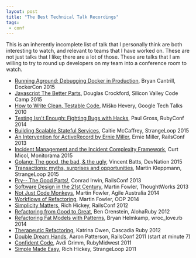 ```yaml
---
layout: post
title: "The Best Technical Talk Recordings"
tags:
 - conf
---
```


This is an inherently incomplete list of talk that I personally think are both interesting to watch, and relevant to teams that I have worked on. These are not just talks that I like; there are a lot of those. These are talks that I am willing to try to round up developers on my team into a conference room to watch.

- [Running Aground: Debugging Docker in Production](https://www.youtube.com/watch?v=sYQ8j02wbCY), Bryan Cantrill, DockerCon 2015
- [Javascript The Better Parts](https://www.youtube.com/watch?v=Ji6NHEnNHcA), Douglas Crockford, Silicon Valley Code Camp 2015
- [How to Write Clean, Testable Code](https://www.youtube.com/watch?v=XcT4yYu_TTs), Miško Hevery, Google Tech Talks 2010
- [Testing Isn't Enough: Fighting Bugs with Hacks](http://confreaks.tv/videos/rubyconf2014-testing-isn-t-enough-fighting-bugs-with-hacks), Paul Gross, RubyConf 2014
- [Building Scalable Stateful Services](https://www.youtube.com/watch?v=H0i_bXKwujQ), Caitie McCaffrey, StrangeLoop 2015
- [An Intervention for ActiveRecord by Ernie Miller](https://www.youtube.com/watch?v=yuh9COzp5vo), Ernie Miller, RailsConf 2013
- [Incident Management and the Incident Complexity Framework](https://vimeo.com/131385891), Curt Micol, Monitorama 2015
- [Golang: The good, the bad, & the ugly](https://www.youtube.com/watch?v=cMYhGNofHA4), Vincent Batts, DevNation 2015
- [Transactions: myths, surprises and opportunities](https://www.youtube.com/watch?v=5ZjhNTM8XU8), Martin Kleppmann, StrangeLoop 2015
- [Pry-- The Good Parts!](https://www.youtube.com/watch?v=jDXsEzOHb2M), Conrad Irwin, RailsConf 2013
- [Software Design in the 21st Century](https://www.youtube.com/watch?v=8kotnF6hfd8#t44m55s), Martin Fowler, ThoughtWorks 2013
- [Not Just Code Monkeys](http://www.infoq.com/presentations/healthy-social-environment), Martin Fowler, Agile Australia 2014
- [Workflows of Refactoring](https://www.youtube.com/watch?v=vqEg37e4Mkw), Martin Fowler, OOP 2014
- [Simplicity Matters](https://www.youtube.com/watch?v=rI8tNMsozo0), Rich Hickey, RailsConf 2012
- [Refactoring from Good to Great](http://confreaks.tv/videos/aloharuby2012-refactoring-from-good-to-great), Ben Orenstein, AlohaRuby 2012
- [Refactoring Fat Models with Patterns](https://www.youtube.com/watch?v=IqajIYxbPOI), Bryan Helmkamp, wroc_love.rb 2014
- [Therapeutic Refactoring](http://confreaks.tv/videos/cascadiaruby2012-therapeutic-refactoring), Katrina Owen, Cascadia Ruby 2012
- [Double Dream Hands](https://www.youtube.com/watch?v=kWOAHIpmLAI), Aaron Patterson, RailsConf 2011 (start at minute 7)
- [Confident Code](http://confreaks.tv/videos/rubymidwest2011-confident-code), Avdi Grimm, RubyMidwest 2011
- [Simple Made Easy](http://www.infoq.com/presentations/Simple-Made-Easy), Rich Hickey, StrangeLoop 2011



